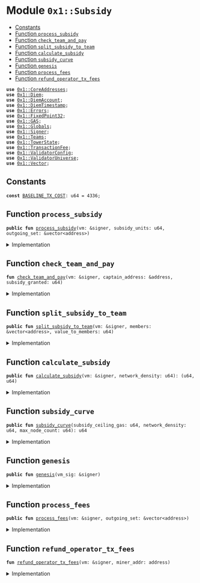 
<a name="0x1_Subsidy"></a>

# Module `0x1::Subsidy`



-  [Constants](#@Constants_0)
-  [Function `process_subsidy`](#0x1_Subsidy_process_subsidy)
-  [Function `check_team_and_pay`](#0x1_Subsidy_check_team_and_pay)
-  [Function `split_subsidy_to_team`](#0x1_Subsidy_split_subsidy_to_team)
-  [Function `calculate_subsidy`](#0x1_Subsidy_calculate_subsidy)
-  [Function `subsidy_curve`](#0x1_Subsidy_subsidy_curve)
-  [Function `genesis`](#0x1_Subsidy_genesis)
-  [Function `process_fees`](#0x1_Subsidy_process_fees)
-  [Function `refund_operator_tx_fees`](#0x1_Subsidy_refund_operator_tx_fees)


<pre><code><b>use</b> <a href="CoreAddresses.md#0x1_CoreAddresses">0x1::CoreAddresses</a>;
<b>use</b> <a href="Diem.md#0x1_Diem">0x1::Diem</a>;
<b>use</b> <a href="DiemAccount.md#0x1_DiemAccount">0x1::DiemAccount</a>;
<b>use</b> <a href="DiemTimestamp.md#0x1_DiemTimestamp">0x1::DiemTimestamp</a>;
<b>use</b> <a href="../../../../../../move-stdlib/docs/Errors.md#0x1_Errors">0x1::Errors</a>;
<b>use</b> <a href="../../../../../../move-stdlib/docs/FixedPoint32.md#0x1_FixedPoint32">0x1::FixedPoint32</a>;
<b>use</b> <a href="GAS.md#0x1_GAS">0x1::GAS</a>;
<b>use</b> <a href="Globals.md#0x1_Globals">0x1::Globals</a>;
<b>use</b> <a href="../../../../../../move-stdlib/docs/Signer.md#0x1_Signer">0x1::Signer</a>;
<b>use</b> <a href="Teams.md#0x1_Teams">0x1::Teams</a>;
<b>use</b> <a href="TowerState.md#0x1_TowerState">0x1::TowerState</a>;
<b>use</b> <a href="TransactionFee.md#0x1_TransactionFee">0x1::TransactionFee</a>;
<b>use</b> <a href="ValidatorConfig.md#0x1_ValidatorConfig">0x1::ValidatorConfig</a>;
<b>use</b> <a href="ValidatorUniverse.md#0x1_ValidatorUniverse">0x1::ValidatorUniverse</a>;
<b>use</b> <a href="../../../../../../move-stdlib/docs/Vector.md#0x1_Vector">0x1::Vector</a>;
</code></pre>



<a name="@Constants_0"></a>

## Constants


<a name="0x1_Subsidy_BASELINE_TX_COST"></a>



<pre><code><b>const</b> <a href="Subsidy.md#0x1_Subsidy_BASELINE_TX_COST">BASELINE_TX_COST</a>: u64 = 4336;
</code></pre>



<a name="0x1_Subsidy_process_subsidy"></a>

## Function `process_subsidy`



<pre><code><b>public</b> <b>fun</b> <a href="Subsidy.md#0x1_Subsidy_process_subsidy">process_subsidy</a>(vm: &signer, subsidy_units: u64, outgoing_set: &vector&lt;address&gt;)
</code></pre>



<details>
<summary>Implementation</summary>


<pre><code><b>public</b> <b>fun</b> <a href="Subsidy.md#0x1_Subsidy_process_subsidy">process_subsidy</a>(
  vm: &signer,
  subsidy_units: u64,
  outgoing_set: &vector&lt;address&gt;,
) {
  <a href="CoreAddresses.md#0x1_CoreAddresses_assert_vm">CoreAddresses::assert_vm</a>(vm);
  // Get the split of payments from <a href="Stats.md#0x1_Stats">Stats</a>.
  <b>let</b> len = <a href="../../../../../../move-stdlib/docs/Vector.md#0x1_Vector_length">Vector::length</a>&lt;address&gt;(outgoing_set);
  // equal subsidy for all active validators
  <b>let</b> subsidy_granted;
  // TODO: This calculation is duplicated <b>with</b> get_subsidy
  <b>if</b> (subsidy_units &gt; len && subsidy_units &gt; 0 ) { // arithmetic safety check
    subsidy_granted = subsidy_units/len;
  } <b>else</b> { <b>return</b> };

  <b>let</b> i = 0;
  <b>while</b> (i &lt; len) {
    <b>let</b> node_address = <a href="../../../../../../move-stdlib/docs/Vector.md#0x1_Vector_borrow">Vector::borrow</a>&lt;address&gt;(outgoing_set, i);
    // Transfer gas from vm address <b>to</b> validator
    <a href="Subsidy.md#0x1_Subsidy_check_team_and_pay">check_team_and_pay</a>(vm, node_address, subsidy_granted);
    // refund operator tx fees for mining
    <a href="Subsidy.md#0x1_Subsidy_refund_operator_tx_fees">refund_operator_tx_fees</a>(vm, *node_address);
    i = i + 1;
  };
}
</code></pre>



</details>

<a name="0x1_Subsidy_check_team_and_pay"></a>

## Function `check_team_and_pay`



<pre><code><b>fun</b> <a href="Subsidy.md#0x1_Subsidy_check_team_and_pay">check_team_and_pay</a>(vm: &signer, captain_address: &address, subsidy_granted: u64)
</code></pre>



<details>
<summary>Implementation</summary>


<pre><code><b>fun</b> <a href="Subsidy.md#0x1_Subsidy_check_team_and_pay">check_team_and_pay</a>(vm: &signer, captain_address: &address, subsidy_granted: u64) {
  // this is a solo validator. Exists during transition <b>to</b> delegation mode. This is a fallback condition <b>to</b> keep the node from halting
  <b>let</b> captain_value = subsidy_granted;
  <b>if</b> (<a href="Teams.md#0x1_Teams_team_is_init">Teams::team_is_init</a>(*captain_address)) {
    // split captain reward and send <b>to</b> captain.
    <b>let</b> captain_pct = <a href="Teams.md#0x1_Teams_get_operator_reward">Teams::get_operator_reward</a>(*captain_address);
    // split off the captain value
    captain_value = <a href="../../../../../../move-stdlib/docs/FixedPoint32.md#0x1_FixedPoint32_multiply_u64">FixedPoint32::multiply_u64</a>(
      subsidy_granted,
      <a href="../../../../../../move-stdlib/docs/FixedPoint32.md#0x1_FixedPoint32_create_from_rational">FixedPoint32::create_from_rational</a>(captain_pct, 100)
    );
    <b>let</b> value_to_members = subsidy_granted - captain_value;
    // get team members
    <b>let</b> members = <a href="Teams.md#0x1_Teams_get_team_members">Teams::get_team_members</a>(*captain_address);
    // split the team subsidy
    <a href="Subsidy.md#0x1_Subsidy_split_subsidy_to_team">split_subsidy_to_team</a>(vm, &members, value_to_members);
  };
  <b>let</b> captain_coins = <a href="Diem.md#0x1_Diem_mint">Diem::mint</a>&lt;<a href="GAS.md#0x1_GAS">GAS</a>&gt;(vm, captain_value);

  // payment <b>to</b> captain
  <a href="DiemAccount.md#0x1_DiemAccount_vm_deposit_with_metadata">DiemAccount::vm_deposit_with_metadata</a>&lt;<a href="GAS.md#0x1_GAS">GAS</a>&gt;(
    vm,
    *captain_address,
    captain_coins,
    b"validator subsidy",
    b""
  );
}
</code></pre>



</details>

<a name="0x1_Subsidy_split_subsidy_to_team"></a>

## Function `split_subsidy_to_team`



<pre><code><b>public</b> <b>fun</b> <a href="Subsidy.md#0x1_Subsidy_split_subsidy_to_team">split_subsidy_to_team</a>(vm: &signer, members: &vector&lt;address&gt;, value_to_members: u64)
</code></pre>



<details>
<summary>Implementation</summary>


<pre><code><b>public</b> <b>fun</b> <a href="Subsidy.md#0x1_Subsidy_split_subsidy_to_team">split_subsidy_to_team</a>(vm: &signer, members: &vector&lt;address&gt;, value_to_members: u64) {
  <b>let</b> collective_height = <a href="TowerState.md#0x1_TowerState_collective_tower_height">TowerState::collective_tower_height</a>(members);
  <b>let</b> i = 0;
  <b>while</b> (i &lt; <a href="../../../../../../move-stdlib/docs/Vector.md#0x1_Vector_length">Vector::length</a>(members)) {
    <b>let</b> addr = <a href="../../../../../../move-stdlib/docs/Vector.md#0x1_Vector_borrow">Vector::borrow</a>(members, i);
    <b>let</b> one_height = <a href="TowerState.md#0x1_TowerState_tower_for_teams">TowerState::tower_for_teams</a>(*addr);
    <b>if</b> (one_height &gt; 0) {
      <b>let</b> payment_to_this_member = <a href="../../../../../../move-stdlib/docs/FixedPoint32.md#0x1_FixedPoint32_multiply_u64">FixedPoint32::multiply_u64</a>(
        value_to_members,
        <a href="../../../../../../move-stdlib/docs/FixedPoint32.md#0x1_FixedPoint32_create_from_rational">FixedPoint32::create_from_rational</a>(one_height, collective_height)
      );
      // <b>let</b> payment_to_this_member = value_to_members * pct;
      <b>let</b> minted_coins = <a href="Diem.md#0x1_Diem_mint">Diem::mint</a>&lt;<a href="GAS.md#0x1_GAS">GAS</a>&gt;(vm, payment_to_this_member);
      <a href="DiemAccount.md#0x1_DiemAccount_vm_deposit_with_metadata">DiemAccount::vm_deposit_with_metadata</a>&lt;<a href="GAS.md#0x1_GAS">GAS</a>&gt;(
          vm,
          *addr,
          minted_coins,
          b"team consensus payment",
          b""
      );
    };
    i = i + 1;
  }
}
</code></pre>



</details>

<a name="0x1_Subsidy_calculate_subsidy"></a>

## Function `calculate_subsidy`



<pre><code><b>public</b> <b>fun</b> <a href="Subsidy.md#0x1_Subsidy_calculate_subsidy">calculate_subsidy</a>(vm: &signer, network_density: u64): (u64, u64)
</code></pre>



<details>
<summary>Implementation</summary>


<pre><code><b>public</b> <b>fun</b> <a href="Subsidy.md#0x1_Subsidy_calculate_subsidy">calculate_subsidy</a>(vm: &signer, network_density: u64): (u64, u64) {
  <a href="CoreAddresses.md#0x1_CoreAddresses_assert_vm">CoreAddresses::assert_vm</a>(vm);
  // skip genesis
  <b>assert</b>(!<a href="DiemTimestamp.md#0x1_DiemTimestamp_is_genesis">DiemTimestamp::is_genesis</a>(), <a href="../../../../../../move-stdlib/docs/Errors.md#0x1_Errors_invalid_state">Errors::invalid_state</a>(190102));

  // Gets the transaction fees in the epoch
  <b>let</b> txn_fee_amount = <a href="TransactionFee.md#0x1_TransactionFee_get_amount_to_distribute">TransactionFee::get_amount_to_distribute</a>(vm);
  // Calculate the split for subsidy and burn
  <b>let</b> subsidy_ceiling_gas = <a href="Globals.md#0x1_Globals_get_subsidy_ceiling_gas">Globals::get_subsidy_ceiling_gas</a>();
  // TODO: This metric network density is different than
  // <a href="DiemSystem.md#0x1_DiemSystem_get_fee_ratio">DiemSystem::get_fee_ratio</a> which actually checks the cases.

  // <b>let</b> network_density = <a href="Stats.md#0x1_Stats_network_density">Stats::network_density</a>(vm, height_start, height_end);
  <b>let</b> max_node_count = <a href="Globals.md#0x1_Globals_get_max_validators_per_set">Globals::get_max_validators_per_set</a>();
  <b>let</b> guaranteed_minimum = <a href="Subsidy.md#0x1_Subsidy_subsidy_curve">subsidy_curve</a>(
    subsidy_ceiling_gas,
    network_density,
    max_node_count,
  );
  <b>let</b> subsidy = 0;
  <b>let</b> subsidy_per_node = 0;
  // deduct transaction fees from guaranteed minimum.
  <b>if</b> (guaranteed_minimum &gt; txn_fee_amount ){
    subsidy = guaranteed_minimum - txn_fee_amount;
    // <b>return</b> <b>global</b> subsidy and subsidy per node.
    // TODO: we are doing this computation twice at reconfigure time.
    <b>if</b> ((subsidy &gt; network_density) && (network_density &gt; 0)) {
      subsidy_per_node = subsidy/network_density;
    };
  };
  (subsidy, subsidy_per_node)
}
</code></pre>



</details>

<a name="0x1_Subsidy_subsidy_curve"></a>

## Function `subsidy_curve`



<pre><code><b>public</b> <b>fun</b> <a href="Subsidy.md#0x1_Subsidy_subsidy_curve">subsidy_curve</a>(subsidy_ceiling_gas: u64, network_density: u64, max_node_count: u64): u64
</code></pre>



<details>
<summary>Implementation</summary>


<pre><code><b>public</b> <b>fun</b> <a href="Subsidy.md#0x1_Subsidy_subsidy_curve">subsidy_curve</a>(
  subsidy_ceiling_gas: u64,
  network_density: u64,
  max_node_count: u64
): u64 {
  <b>let</b> min_node_count = 4u64;

  // Return early <b>if</b> we know the value is below 4.
  // This applies only <b>to</b> test environments <b>where</b> there is network of 1.
  <b>if</b> (network_density &lt;= min_node_count) {
    <b>return</b> subsidy_ceiling_gas
  };

  <b>if</b> (network_density &gt;= max_node_count) {
    <b>return</b> 0u64
  };

  <b>let</b> slope = <a href="../../../../../../move-stdlib/docs/FixedPoint32.md#0x1_FixedPoint32_divide_u64">FixedPoint32::divide_u64</a>(
    subsidy_ceiling_gas,
    <a href="../../../../../../move-stdlib/docs/FixedPoint32.md#0x1_FixedPoint32_create_from_rational">FixedPoint32::create_from_rational</a>(max_node_count - min_node_count, 1)
  );
  // y-intercept
  <b>let</b> intercept = slope * max_node_count;
  // calculating subsidy and burn units
  // NOTE: confirm order of operations here:
  <b>let</b> guaranteed_minimum = intercept - slope * network_density;
  guaranteed_minimum
}
</code></pre>



</details>

<a name="0x1_Subsidy_genesis"></a>

## Function `genesis`



<pre><code><b>public</b> <b>fun</b> <a href="Subsidy.md#0x1_Subsidy_genesis">genesis</a>(vm_sig: &signer)
</code></pre>



<details>
<summary>Implementation</summary>


<pre><code><b>public</b> <b>fun</b> <a href="Subsidy.md#0x1_Subsidy_genesis">genesis</a>(vm_sig: &signer) { // Todo: rename <b>to</b> "genesis_deposit" ?
  // Need <b>to</b> check for association or vm account
  <b>let</b> vm_addr = <a href="../../../../../../move-stdlib/docs/Signer.md#0x1_Signer_address_of">Signer::address_of</a>(vm_sig);
  <b>assert</b>(vm_addr == <a href="CoreAddresses.md#0x1_CoreAddresses_DIEM_ROOT_ADDRESS">CoreAddresses::DIEM_ROOT_ADDRESS</a>(), <a href="../../../../../../move-stdlib/docs/Errors.md#0x1_Errors_requires_role">Errors::requires_role</a>(190104));

  // Get eligible validators list
  <b>let</b> genesis_validators = <a href="ValidatorUniverse.md#0x1_ValidatorUniverse_get_eligible_validators">ValidatorUniverse::get_eligible_validators</a>(vm_sig);
  <b>let</b> len = <a href="../../../../../../move-stdlib/docs/Vector.md#0x1_Vector_length">Vector::length</a>(&genesis_validators);
  // ten coins for validator, sufficient for first epoch of transactions,
  // and an extra which the validator will send <b>to</b> operator.
  <b>let</b> subsidy = 11000000; // todo: 10 or 11? comment says different
  <b>let</b> i = 0;
  <b>while</b> (i &lt; len) {
    <b>let</b> node_address = *(<a href="../../../../../../move-stdlib/docs/Vector.md#0x1_Vector_borrow">Vector::borrow</a>&lt;address&gt;(&genesis_validators, i));
    <b>let</b> old_validator_bal = <a href="DiemAccount.md#0x1_DiemAccount_balance">DiemAccount::balance</a>&lt;<a href="GAS.md#0x1_GAS">GAS</a>&gt;(node_address);

    <b>let</b> minted_coins = <a href="Diem.md#0x1_Diem_mint">Diem::mint</a>&lt;<a href="GAS.md#0x1_GAS">GAS</a>&gt;(vm_sig, *&subsidy);
    <a href="DiemAccount.md#0x1_DiemAccount_vm_deposit_with_metadata">DiemAccount::vm_deposit_with_metadata</a>&lt;<a href="GAS.md#0x1_GAS">GAS</a>&gt;(
      vm_sig,
      node_address,
      minted_coins,
      b"genesis subsidy",
      b""
    );

    // Confirm the calculations, and that the ending balance is incremented accordingly.
    <b>assert</b>(
      <a href="DiemAccount.md#0x1_DiemAccount_balance">DiemAccount::balance</a>&lt;<a href="GAS.md#0x1_GAS">GAS</a>&gt;(node_address) == old_validator_bal + subsidy,
      <a href="../../../../../../move-stdlib/docs/Errors.md#0x1_Errors_invalid_argument">Errors::invalid_argument</a>(190104)
    );

    i = i + 1;
  };
}
</code></pre>



</details>

<a name="0x1_Subsidy_process_fees"></a>

## Function `process_fees`



<pre><code><b>public</b> <b>fun</b> <a href="Subsidy.md#0x1_Subsidy_process_fees">process_fees</a>(vm: &signer, outgoing_set: &vector&lt;address&gt;)
</code></pre>



<details>
<summary>Implementation</summary>


<pre><code><b>public</b> <b>fun</b> <a href="Subsidy.md#0x1_Subsidy_process_fees">process_fees</a>(
  vm: &signer,
  outgoing_set: &vector&lt;address&gt;,
) {
  <a href="CoreAddresses.md#0x1_CoreAddresses_assert_vm">CoreAddresses::assert_vm</a>(vm);

  <b>let</b> capability_token = <a href="DiemAccount.md#0x1_DiemAccount_extract_withdraw_capability">DiemAccount::extract_withdraw_capability</a>(vm);
  <b>let</b> len = <a href="../../../../../../move-stdlib/docs/Vector.md#0x1_Vector_length">Vector::length</a>&lt;address&gt;(outgoing_set);
  <b>let</b> bal = <a href="TransactionFee.md#0x1_TransactionFee_get_amount_to_distribute">TransactionFee::get_amount_to_distribute</a>(vm);
  // leave fees in tx_fee <b>if</b> there isn't at least 1 gas coin per validator.
  <b>if</b> (bal &lt; len) {
    <a href="DiemAccount.md#0x1_DiemAccount_restore_withdraw_capability">DiemAccount::restore_withdraw_capability</a>(capability_token);
    <b>return</b>
  };

  <b>let</b> i = 0;
  <b>while</b> (i &lt; len) {
    <b>let</b> node_address = *(<a href="../../../../../../move-stdlib/docs/Vector.md#0x1_Vector_borrow">Vector::borrow</a>&lt;address&gt;(outgoing_set, i));
    // <b>let</b> node_ratio = *(<a href="../../../../../../move-stdlib/docs/Vector.md#0x1_Vector_borrow">Vector::borrow</a>&lt;<a href="../../../../../../move-stdlib/docs/FixedPoint32.md#0x1_FixedPoint32">FixedPoint32</a>&gt;(fee_ratio, i));
    <b>let</b> fees = bal/len;

    <a href="DiemAccount.md#0x1_DiemAccount_vm_deposit_with_metadata">DiemAccount::vm_deposit_with_metadata</a>&lt;<a href="GAS.md#0x1_GAS">GAS</a>&gt;(
        vm,
        node_address,
        <a href="TransactionFee.md#0x1_TransactionFee_get_transaction_fees_coins_amount">TransactionFee::get_transaction_fees_coins_amount</a>&lt;<a href="GAS.md#0x1_GAS">GAS</a>&gt;(vm, fees),
        b"transaction fees",
        b""
    );
    i = i + 1;
  };
  <a href="DiemAccount.md#0x1_DiemAccount_restore_withdraw_capability">DiemAccount::restore_withdraw_capability</a>(capability_token);
}
</code></pre>



</details>

<a name="0x1_Subsidy_refund_operator_tx_fees"></a>

## Function `refund_operator_tx_fees`



<pre><code><b>fun</b> <a href="Subsidy.md#0x1_Subsidy_refund_operator_tx_fees">refund_operator_tx_fees</a>(vm: &signer, miner_addr: address)
</code></pre>



<details>
<summary>Implementation</summary>


<pre><code><b>fun</b> <a href="Subsidy.md#0x1_Subsidy_refund_operator_tx_fees">refund_operator_tx_fees</a>(vm: &signer, miner_addr: address) {
    // get operator for validator
    <b>let</b> oper_addr = <a href="ValidatorConfig.md#0x1_ValidatorConfig_get_operator">ValidatorConfig::get_operator</a>(miner_addr);
    // count OWNER's proofs submitted
    <b>let</b> proofs_in_epoch = <a href="TowerState.md#0x1_TowerState_get_count_in_epoch">TowerState::get_count_in_epoch</a>(miner_addr);

    <b>let</b> cost = 0;
    // find cost from baseline
    <b>if</b> (proofs_in_epoch &gt; 0) {
      cost = <a href="Subsidy.md#0x1_Subsidy_BASELINE_TX_COST">BASELINE_TX_COST</a> * proofs_in_epoch;
    };

    // deduct from subsidy from Validator
    // send payment <b>to</b> operator
    <b>if</b> (cost &gt; 0) {
      <b>let</b> owner_balance = <a href="DiemAccount.md#0x1_DiemAccount_balance">DiemAccount::balance</a>&lt;<a href="GAS.md#0x1_GAS">GAS</a>&gt;(miner_addr);
      <b>if</b> (!(owner_balance &gt; cost)) {
        cost = owner_balance;
      };

      <a href="DiemAccount.md#0x1_DiemAccount_vm_make_payment_no_limit">DiemAccount::vm_make_payment_no_limit</a>&lt;<a href="GAS.md#0x1_GAS">GAS</a>&gt;(
        miner_addr,
        oper_addr,
        cost,
        b"tx fee refund",
        b"",
        vm
      );
    };
}
</code></pre>



</details>


[//]: # ("File containing references which can be used from documentation")
[ACCESS_CONTROL]: https://github.com/diem/dip/blob/main/dips/dip-2.md
[ROLE]: https://github.com/diem/dip/blob/main/dips/dip-2.md#roles
[PERMISSION]: https://github.com/diem/dip/blob/main/dips/dip-2.md#permissions
